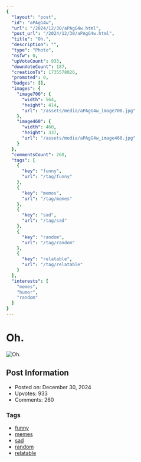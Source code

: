 ```yaml
---
{
  "layout": "post",
  "id": "aPAgG4w",
  "url": "/2024/12/30/aPAgG4w.html",
  "post_url": "/2024/12/30/aPAgG4w.html",
  "title": "Oh.",
  "description": "",
  "type": "Photo",
  "nsfw": 0,
  "upVoteCount": 933,
  "downVoteCount": 187,
  "creationTs": 1735578026,
  "promoted": 0,
  "badges": [],
  "images": {
    "image700": {
      "width": 564,
      "height": 414,
      "url": "/assets/media/aPAgG4w_image700.jpg"
    },
    "image460": {
      "width": 460,
      "height": 337,
      "url": "/assets/media/aPAgG4w_image460.jpg"
    }
  },
  "commentsCount": 260,
  "tags": [
    {
      "key": "funny",
      "url": "/tag/funny"
    },
    {
      "key": "memes",
      "url": "/tag/memes"
    },
    {
      "key": "sad",
      "url": "/tag/sad"
    },
    {
      "key": "random",
      "url": "/tag/random"
    },
    {
      "key": "relatable",
      "url": "/tag/relatable"
    }
  ],
  "interests": [
    "memes",
    "humor",
    "random"
  ]
}
---
```


# Oh.

![Oh.](/assets/media/aPAgG4w_image700.jpg)

## Post Information

- Posted on: December 30, 2024
- Upvotes: 933
- Comments: 260

### Tags

- [funny](/tag/funny)
- [memes](/tag/memes)
- [sad](/tag/sad)
- [random](/tag/random)
- [relatable](/tag/relatable)
